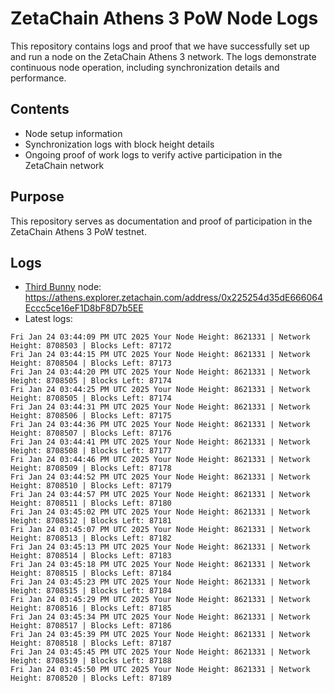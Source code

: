 # ZetaChain Athens 3 PoW Node Logs
This repository contains logs and proof that we have successfully set up and run a node on the ZetaChain Athens 3 network. The logs demonstrate continuous node operation, including synchronization details and performance.

## Contents
- Node setup information
- Synchronization logs with block height details
- Ongoing proof of work logs to verify active participation in the ZetaChain network

## Purpose
This repository serves as documentation and proof of participation in the ZetaChain Athens 3 PoW testnet.

## Logs

- [Third Bunny](https://thirdbunny.xyz/) node: https://athens.explorer.zetachain.com/address/0x225254d35dE666064Eccc5ce16eF1D8bF8D7b5EE
- Latest logs:
```
Fri Jan 24 03:44:09 PM UTC 2025 Your Node Height: 8621331 | Network Height: 8708503 | Blocks Left: 87172
Fri Jan 24 03:44:15 PM UTC 2025 Your Node Height: 8621331 | Network Height: 8708504 | Blocks Left: 87173
Fri Jan 24 03:44:20 PM UTC 2025 Your Node Height: 8621331 | Network Height: 8708505 | Blocks Left: 87174
Fri Jan 24 03:44:25 PM UTC 2025 Your Node Height: 8621331 | Network Height: 8708505 | Blocks Left: 87174
Fri Jan 24 03:44:31 PM UTC 2025 Your Node Height: 8621331 | Network Height: 8708506 | Blocks Left: 87175
Fri Jan 24 03:44:36 PM UTC 2025 Your Node Height: 8621331 | Network Height: 8708507 | Blocks Left: 87176
Fri Jan 24 03:44:41 PM UTC 2025 Your Node Height: 8621331 | Network Height: 8708508 | Blocks Left: 87177
Fri Jan 24 03:44:46 PM UTC 2025 Your Node Height: 8621331 | Network Height: 8708509 | Blocks Left: 87178
Fri Jan 24 03:44:52 PM UTC 2025 Your Node Height: 8621331 | Network Height: 8708510 | Blocks Left: 87179
Fri Jan 24 03:44:57 PM UTC 2025 Your Node Height: 8621331 | Network Height: 8708511 | Blocks Left: 87180
Fri Jan 24 03:45:02 PM UTC 2025 Your Node Height: 8621331 | Network Height: 8708512 | Blocks Left: 87181
Fri Jan 24 03:45:07 PM UTC 2025 Your Node Height: 8621331 | Network Height: 8708513 | Blocks Left: 87182
Fri Jan 24 03:45:13 PM UTC 2025 Your Node Height: 8621331 | Network Height: 8708514 | Blocks Left: 87183
Fri Jan 24 03:45:18 PM UTC 2025 Your Node Height: 8621331 | Network Height: 8708515 | Blocks Left: 87184
Fri Jan 24 03:45:23 PM UTC 2025 Your Node Height: 8621331 | Network Height: 8708515 | Blocks Left: 87184
Fri Jan 24 03:45:29 PM UTC 2025 Your Node Height: 8621331 | Network Height: 8708516 | Blocks Left: 87185
Fri Jan 24 03:45:34 PM UTC 2025 Your Node Height: 8621331 | Network Height: 8708517 | Blocks Left: 87186
Fri Jan 24 03:45:39 PM UTC 2025 Your Node Height: 8621331 | Network Height: 8708518 | Blocks Left: 87187
Fri Jan 24 03:45:45 PM UTC 2025 Your Node Height: 8621331 | Network Height: 8708519 | Blocks Left: 87188
Fri Jan 24 03:45:50 PM UTC 2025 Your Node Height: 8621331 | Network Height: 8708520 | Blocks Left: 87189
```
